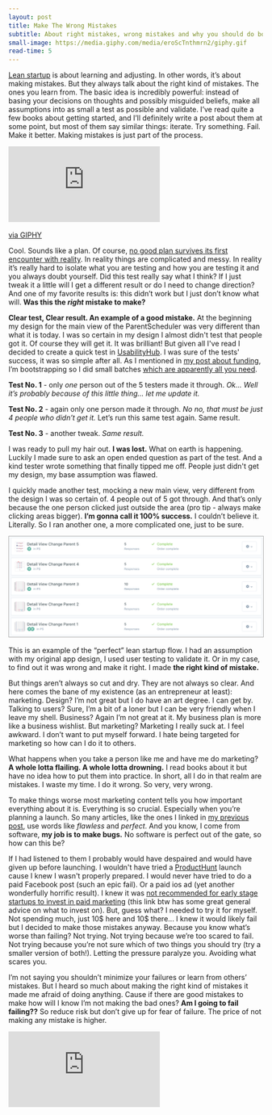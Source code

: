 ```yaml
---
layout: post
title: Make The Wrong Mistakes
subtitle: About right mistakes, wrong mistakes and why you should do both
small-image: https://media.giphy.com/media/eroScTnthmrn2/giphy.gif
read-time: 5
---
```


<a href="https://www.goodreads.com/book/show/11500159-the-lean-startup" target="_blank">Lean startup</a> is about learning and adjusting. In other words, it’s about making mistakes. But they always talk about the right kind of mistakes. The ones you learn from. The basic idea is incredibly powerful: instead of basing your decisions on thoughts and possibly misguided beliefs, make all assumptions into as small a test as possible and validate. I’ve read quite a few books about getting started, and I’ll definitely write a post about them at some point, but most of them say similar things: iterate. Try something. Fail. Make it better. Making mistakes is just part of the process.

<iframe src="https://giphy.com/embed/eroScTnthmrn2" frameBorder="0" class="post-image post-gif" allowFullScreen></iframe><p><a href="https://giphy.com/gifs/cat-from-bed-eroScTnthmrn2">via GIPHY</a></p>

Cool. Sounds like a plan. Of course, <a href="https://en.wikipedia.org/wiki/Helmuth_von_Moltke_the_Elder#Moltke's_theory_of_war" target="_blank">no good plan survives its first encounter with reality</a>. In reality things are complicated and messy. In reality it’s really hard to isolate what you are testing and how you are testing it and you always doubt yourself. Did this test really say what I think? If I just tweak it a little will I get a different result or do I need to change direction? And one of my favorite results is: this didn’t work but I just don’t know what will. **Was this the _right_ mistake to make?**

**Clear test, Clear result. An example of a good mistake.** At the beginning my design for the main view of the ParentScheduler was very different than what it is today. I was so certain in my design I almost didn't test that people got it. Of course they will get it. It was brilliant! But given all I've read I decided to create a quick test in <a href="https://usabilityhub.com/" target="_blank">UsabilityHub</a>. I was sure of the tests' success, it was so simple after all. As I mentioned in <a href="https://blog.parentscheduler.app/posts/2020/07/06/What-About-Funding/" target="_blank">my post about funding</a>, I’m bootstrapping so I did small batches <a href="https://www.nngroup.com/articles/how-many-test-users/" target="_blank">which are apparently all you need</a>.

**Test No. 1** - only *one* person out of the 5 testers made it through. *Ok... Well it’s probably because of this little thing... let me update it.*

**Test No. 2** - again only one person made it through. *No no, that must be just 4 people who didn’t get it.* Let’s run this same test again. Same result.

**Test No. 3** - another tweak. *Same result.*

I was ready to pull my hair out. **I was lost.** What on earth is happening. Luckily I made sure to ask an open ended question as part of the test. And a kind tester wrote something that finally tipped me off. People just didn't get my design, my base assumption was flawed.

I quickly made another test, mocking a new main view, very different from the design I was so certain of. 4 people out of 5 got through. And that’s only because the one person clicked just outside the area (pro tip - always make clicking areas bigger). **I’m gonna call it 100% success.** I couldn’t believe it. Literally. So I ran another one, a more complicated one, just to be sure.

<kbd>
  <img style="border: 0.1rem solid #AAA;" src="/assets/img/mistakes_tests.png">
</kbd>

This is an example of the “perfect” lean startup flow. I had an assumption with my original app design, I used user testing to validate it. Or in my case, to find out it was wrong and make it right. I made **the right kind of mistake.**

But things aren’t always so cut and dry. They are not always so clear. And here comes the bane of my existence (as an entrepreneur at least): marketing. Design? I’m not great but I do have an art degree. I can get by. Talking to users? Sure, I’m a bit of a loner but I can be very friendly when I leave my shell. Business? Again I’m not great at it. My business plan is more like a business wishlist. But marketing? Marketing I really suck at. I feel awkward. I don’t want to put myself forward. I hate being targeted for marketing so how can I do it to others.

What happens when you take a person like me and have me do marketing? **A whole lotta flailing. A whole lotta drowning.** I read books about it but have no idea how to put them into practice. In short, all I do in that realm are mistakes. I waste my time. I do it wrong. So very, very wrong.

To make things worse most marketing content tells you how important everything about it is. Everything is so crucial. Especially when you’re planning a launch. So many articles, like the ones I linked in <a href="https://blog.parentscheduler.app/posts/2020/07/14/If-You-Build-It/" target="_blank">my previous post</a>, use words like _flawless_ and _perfect_. And you know, I come from software, **my job is to make bugs.** No software is perfect out of the gate, so how can this be?

If I had listened to them I probably would have despaired and would have given up before launching. I wouldn't have tried a <a href="https://www.producthunt.com/" target="_blank">ProductHunt</a> launch cause I knew I wasn't properly prepared. I would never have tried to do a paid Facebook post (such an epic fail). Or a paid ios ad (yet another wonderfully horrific result). I knew it was <a href="https://get.tech/blog/experts-share-marketing-tips-for-early-stage-startups/" target="_blank">not recommended for early stage startups to invest in paid marketing</a> (this link btw has some great general advice on what to invest on). But, guess what? I needed to try it for myself. Not spending much, just 10$ here and 10$ there... I knew it would likely fail but I decided to make those mistakes anyway. Because you know what’s worse than failing? Not trying. Not trying because we’re too scared to fail. Not trying because you’re not sure which of two things you should try (try a smaller version of both!). Letting the pressure paralyze you. Avoiding what scares you.

I’m not saying you shouldn’t minimize your failures or learn from others’ mistakes. But I heard so much about making the right kind of mistakes it made me afraid of doing anything. Cause if there are good mistakes to make how will I know I’m not making the bad ones? **Am I going to fail failing??** So reduce risk but don’t give up for fear of failure. The price of not making any mistake is higher.

<iframe class="post-image" src="https://www.youtube.com/embed/L3wKzyIN1yk" frameborder="0" allow="accelerometer; autoplay; encrypted-media; gyroscope; picture-in-picture" allowfullscreen></iframe>